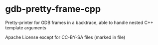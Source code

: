 # gdb-pretty-frame-cpp
Pretty-printer for GDB frames in a backtrace, able to handle nested C++ template arguments

Apache License except for CC-BY-SA files (marked in file)
